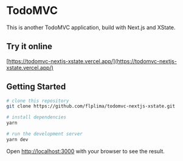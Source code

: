# TodoMVC

This is another TodoMVC application, build with Next.js and XState.

## Try it online

[https://todomvc-nextjs-xstate.vercel.app/](https://todomvc-nextjs-xstate.vercel.app/)

## Getting Started

```bash
# clone this repository
git clone https://github.com/flplima/todomvc-nextjs-xstate.git

# install dependencies
yarn

# run the development server
yarn dev
```

Open [http://localhost:3000](http://localhost:3000) with your browser to see the result.
